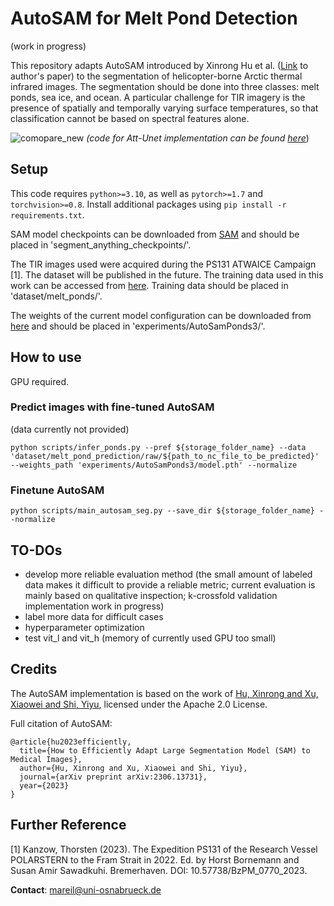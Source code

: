 # AutoSAM for Melt Pond Detection 
(work in progress)

This repository adapts AutoSAM introduced by Xinrong Hu et al. ([Link](https://arxiv.org/pdf/2306.13731.pdf) to author's paper) to the segmentation of helicopter-borne Arctic thermal infrared images. The segmentation should be done into three classes: melt ponds, sea ice, and ocean. A particular challenge for TIR imagery is the presence of spatially and temporally varying surface temperatures, so that classification cannot be based on spectral features alone.


![comopare_new](https://github.com/marlens123/autoSAM_pond_segmentation/assets/80780236/2c1fba65-ec67-4fae-9a80-9c0ecfb3a269)
*(code for Att-Unet implementation can be found [here](https://github.com/marlens123/pond_segmentation)*)

## Setup
This code requires `python>=3.10`, as well as `pytorch>=1.7` and `torchvision>=0.8`.  Install additional packages using ```pip install -r requirements.txt```.

SAM model checkpoints can be downloaded from [SAM](https://github.com/facebookresearch/segment-anything#model-checkpoints) and should be placed in 'segment_anything_checkpoints/'.

The TIR images used were acquired during the PS131 ATWAICE Campaign [1]. The dataset will be published in the future. The training data used in this work can be accessed from [here](https://drive.google.com/drive/folders/1IWzR09t3Visb1Jy8a8rsvbERpgZpYaB0?usp=drive_link). Training data should be placed in 'dataset/melt_ponds/'.

The weights of the current model configuration can be downloaded from [here](https://drive.google.com/drive/folders/1Dm9pOtBx5CKlAI21p_ACf-pwEICZRzYP?usp=drive_link) and should be placed in 'experiments/AutoSamPonds3/'.

## How to use
GPU required.

### Predict images with fine-tuned AutoSAM

(data currently not provided)
```
python scripts/infer_ponds.py --pref ${storage_folder_name} --data 'dataset/melt_pond_prediction/raw/${path_to_nc_file_to_be_predicted}' --weights_path 'experiments/AutoSamPonds3/model.pth' --normalize
```

### Finetune AutoSAM
```
python scripts/main_autosam_seg.py --save_dir ${storage_folder_name} --normalize
```

## TO-DOs
- develop more reliable evaluation method (the small amount of labeled data makes it difficult to provide a reliable metric; current evaluation is mainly based on qualitative inspection; k-crossfold validation implementation work in progress)
- label more data for difficult cases
- hyperparameter optimization
- test vit_l and vit_h (memory of currently used GPU too small)

## Credits
The AutoSAM implementation is based on the work of [Hu, Xinrong and Xu, Xiaowei and Shi, Yiyu](https://github.com/xhu248/AutoSAM), licensed under the Apache 2.0 License.

Full citation of AutoSAM:
```
@article{hu2023efficiently,
  title={How to Efficiently Adapt Large Segmentation Model (SAM) to Medical Images},
  author={Hu, Xinrong and Xu, Xiaowei and Shi, Yiyu},
  journal={arXiv preprint arXiv:2306.13731},
  year={2023}
}
```

## Further Reference
[1] Kanzow, Thorsten (2023). The Expedition PS131 of the Research Vessel POLARSTERN to the
Fram Strait in 2022. Ed. by Horst Bornemann and Susan Amir Sawadkuhi. Bremerhaven. DOI: 10.57738/BzPM\_0770\_2023.

**Contact**: mareil@uni-osnabrueck.de

